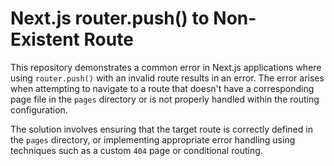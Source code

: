 # Next.js router.push() to Non-Existent Route

This repository demonstrates a common error in Next.js applications where using `router.push()` with an invalid route results in an error.  The error arises when attempting to navigate to a route that doesn't have a corresponding page file in the `pages` directory or is not properly handled within the routing configuration.

The solution involves ensuring that the target route is correctly defined in the `pages` directory, or implementing appropriate error handling using techniques such as a custom `404` page or conditional routing.